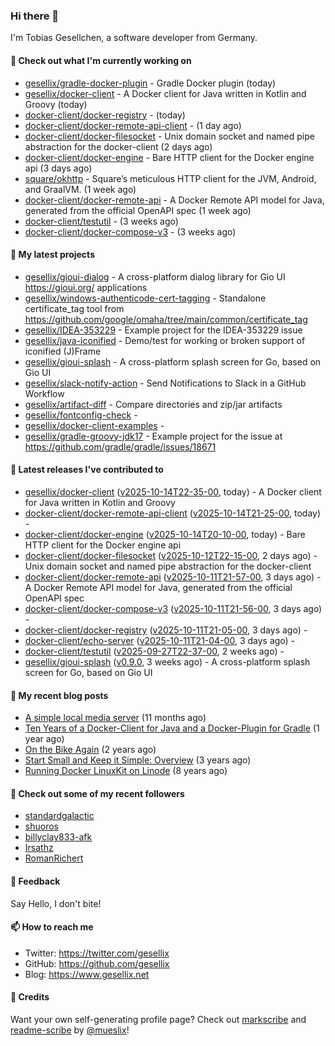 ### Hi there 👋

I'm Tobias Gesellchen, a software developer from Germany.

#### 👷 Check out what I'm currently working on

- [gesellix/gradle-docker-plugin](https://github.com/gesellix/gradle-docker-plugin) - Gradle Docker plugin (today)
- [gesellix/docker-client](https://github.com/gesellix/docker-client) - A Docker client for Java written in Kotlin and Groovy (today)
- [docker-client/docker-registry](https://github.com/docker-client/docker-registry) -  (today)
- [docker-client/docker-remote-api-client](https://github.com/docker-client/docker-remote-api-client) -  (1 day ago)
- [docker-client/docker-filesocket](https://github.com/docker-client/docker-filesocket) - Unix domain socket and named pipe abstraction for the docker-client (2 days ago)
- [docker-client/docker-engine](https://github.com/docker-client/docker-engine) - Bare HTTP client for the Docker engine api (3 days ago)
- [square/okhttp](https://github.com/square/okhttp) - Square’s meticulous HTTP client for the JVM, Android, and GraalVM. (1 week ago)
- [docker-client/docker-remote-api](https://github.com/docker-client/docker-remote-api) - A Docker Remote API model for Java, generated from the official OpenAPI spec (1 week ago)
- [docker-client/testutil](https://github.com/docker-client/testutil) -  (3 weeks ago)
- [docker-client/docker-compose-v3](https://github.com/docker-client/docker-compose-v3) -  (3 weeks ago)

#### 🌱 My latest projects

- [gesellix/gioui-dialog](https://github.com/gesellix/gioui-dialog) - A cross-platform dialog library for Gio UI https://gioui.org/ applications
- [gesellix/windows-authenticode-cert-tagging](https://github.com/gesellix/windows-authenticode-cert-tagging) - Standalone certificate_tag tool from https://github.com/google/omaha/tree/main/common/certificate_tag
- [gesellix/IDEA-353229](https://github.com/gesellix/IDEA-353229) - Example project for the IDEA-353229 issue
- [gesellix/java-iconified](https://github.com/gesellix/java-iconified) - Demo/test for working or broken support of iconified (J)Frame
- [gesellix/gioui-splash](https://github.com/gesellix/gioui-splash) - A cross-platform splash screen for Go, based on Gio UI
- [gesellix/slack-notify-action](https://github.com/gesellix/slack-notify-action) - Send Notifications to Slack in a GitHub Workflow
- [gesellix/artifact-diff](https://github.com/gesellix/artifact-diff) - Compare directories and zip/jar artifacts
- [gesellix/fontconfig-check](https://github.com/gesellix/fontconfig-check) - 
- [gesellix/docker-client-examples](https://github.com/gesellix/docker-client-examples) - 
- [gesellix/gradle-groovy-jdk17](https://github.com/gesellix/gradle-groovy-jdk17) - Example project for the issue at https://github.com/gradle/gradle/issues/18671

#### 🔭 Latest releases I've contributed to

- [gesellix/docker-client](https://github.com/gesellix/docker-client) ([v2025-10-14T22-35-00](https://github.com/gesellix/docker-client/releases/tag/v2025-10-14T22-35-00), today) - A Docker client for Java written in Kotlin and Groovy
- [docker-client/docker-remote-api-client](https://github.com/docker-client/docker-remote-api-client) ([v2025-10-14T21-25-00](https://github.com/docker-client/docker-remote-api-client/releases/tag/v2025-10-14T21-25-00), today) - 
- [docker-client/docker-engine](https://github.com/docker-client/docker-engine) ([v2025-10-14T20-10-00](https://github.com/docker-client/docker-engine/releases/tag/v2025-10-14T20-10-00), today) - Bare HTTP client for the Docker engine api
- [docker-client/docker-filesocket](https://github.com/docker-client/docker-filesocket) ([v2025-10-12T22-15-00](https://github.com/docker-client/docker-filesocket/releases/tag/v2025-10-12T22-15-00), 2 days ago) - Unix domain socket and named pipe abstraction for the docker-client
- [docker-client/docker-remote-api](https://github.com/docker-client/docker-remote-api) ([v2025-10-11T21-57-00](https://github.com/docker-client/docker-remote-api/releases/tag/v2025-10-11T21-57-00), 3 days ago) - A Docker Remote API model for Java, generated from the official OpenAPI spec
- [docker-client/docker-compose-v3](https://github.com/docker-client/docker-compose-v3) ([v2025-10-11T21-56-00](https://github.com/docker-client/docker-compose-v3/releases/tag/v2025-10-11T21-56-00), 3 days ago) - 
- [docker-client/docker-registry](https://github.com/docker-client/docker-registry) ([v2025-10-11T21-05-00](https://github.com/docker-client/docker-registry/releases/tag/v2025-10-11T21-05-00), 3 days ago) - 
- [docker-client/echo-server](https://github.com/docker-client/echo-server) ([v2025-10-11T21-04-00](https://github.com/docker-client/echo-server/releases/tag/v2025-10-11T21-04-00), 3 days ago) - 
- [docker-client/testutil](https://github.com/docker-client/testutil) ([v2025-09-27T22-37-00](https://github.com/docker-client/testutil/releases/tag/v2025-09-27T22-37-00), 2 weeks ago) - 
- [gesellix/gioui-splash](https://github.com/gesellix/gioui-splash) ([v0.9.0](https://github.com/gesellix/gioui-splash/releases/tag/v0.9.0), 3 weeks ago) - A cross-platform splash screen for Go, based on Gio UI

#### 📜 My recent blog posts

- [A simple local media server](https://www.gesellix.net/posts/a-simple-local-media-server/) (11 months ago)
- [Ten Years of a Docker-Client for Java and a Docker-Plugin for Gradle](https://www.gesellix.net/posts/ten-years-docker-client-and-gradle-plugin/) (1 year ago)
- [On the Bike Again](https://www.gesellix.net/posts/on-the-bike-again/) (2 years ago)
- [Start Small and Keep it Simple: Overview](https://www.gesellix.net/posts/start-small-keep-it-simple--overview/) (3 years ago)
- [Running Docker LinuxKit on Linode](https://www.gesellix.net/posts/running-docker-linuxkit-on-linode/) (8 years ago)



#### 👯 Check out some of my recent followers

- [standardgalactic](https://github.com/standardgalactic)
- [shuoros](https://github.com/shuoros)
- [billyclay833-afk](https://github.com/billyclay833-afk)
- [Irsathz](https://github.com/Irsathz)
- [RomanRichert](https://github.com/RomanRichert)

#### 💬 Feedback

Say Hello, I don't bite!

#### 📫 How to reach me

- Twitter: https://twitter.com/gesellix
- GitHub: https://github.com/gesellix
- Blog: https://www.gesellix.net

#### 🙇 Credits

Want your own self-generating profile page? Check out [markscribe](https://github.com/muesli/markscribe)
and [readme-scribe](https://github.com/muesli/readme-scribe) by [@mueslix](https://twitter.com/mueslix)!
